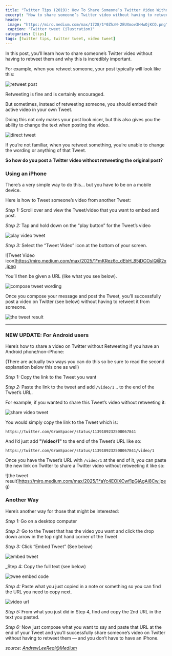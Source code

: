 ```yaml
---
title: "Twitter Tips (2019): How To Share Someone’s Twitter Video Without Retweeting"
excerpt: "How to share someone’s Twitter video without having to retweet them? Why this is incredibly important?"
header:
 image: "https://miro.medium.com/max/1728/1*0ZhzN-2EUXmov3HHwOjKCQ.png"
 caption: "Twitter tweet (ilustration)"
categories: [tips]
tags: [twitter tips, twitter tweet, video tweet]
---
```

In this post, you’ll learn how to share someone’s Twitter video without having to retweet them and why this is incredibly important.

For example, when you retweet someone, your post typically will look like this:

![retweet post](https://miro.medium.com/max/2025/1*HuNTFsHFONGNyKiuYJjcFQ@2x.jpeg)

Retweeting is fine and is certainly encouraged.

But sometimes, instead of retweeting someone, you should embed their active video in your own Tweet.

Doing this not only makes your post look nicer, but this also gives you the ability to change the text when posting the video.

![direct tweet](https://miro.medium.com/max/2025/1*zKu0bHqQVqcHnnFvLZtzEA@2x.jpeg)

If you’re not familiar, when you retweet something, you’re unable to change the wording or anything of that Tweet.

**So how do you post a Twitter video without retweeting the original post?**

### Using an iPhone

There’s a very simple way to do this… but you have to be on a mobile device.

Here is how to Tweet someone’s video from another Tweet:

_Step 1:_ Scroll over and view the Tweet/video that you want to embed and post.

_Step 2:_ Tap and hold down on the “play button” for the Tweet’s video

![play video tweet](https://miro.medium.com/max/2025/1*tLxUnkuxiMt6_YNS1hrSZg.jpeg)

_Step 3:_ Select the “Tweet Video” icon at the bottom of your screen.

![Tweet Video icon]https://miro.medium.com/max/2025/1*mKRez6c_dEbH_85jDCOsIQ@2x.jpeg

You’ll then be given a URL (like what you see below).

![compose tweet wording](https://miro.medium.com/max/1760/1*Hcva8z9YefTebknYEcmkdQ.jpeg)

Once you compose your message and post the Tweet, you’ll successfully post a video on Twitter (see below) without having to retweet it from someone.

![the tweet result](https://miro.medium.com/max/2025/1*raXoP8cMemQ55wgAmgIJIA.jpeg)

___

### NEW UPDATE: For Android users

Here’s how to share a video on Twitter without Retweeting if you have an Android phone/non-iPhone:

(There are actually two ways you can do this so be sure to read the second explanation below this one as well)

_Step 1:_ Copy the link to the Tweet you want

_Step 2:_ Paste the link to the tweet and add `/video/1` .. to the end of the Tweet’s URL.

For example, if you wanted to share this Tweet’s video without retweeting it:

![share video tweet](https://miro.medium.com/max/2025/1*yfbE_W0KHHqbO994YBdfSA.jpeg)

You would simply copy the link to the Tweet which is:

`https://twitter.com/GramSpacer/status/1139189232508067841`

And I’d just add **"/video/1"** to the end of the Tweet’s URL like so:

`https://twitter.com/GramSpacer/status/1139189232508067841/video/1`

Once you have the Tweet’s URL with `/video/1` at the end of it, you can paste the new link on Twitter to share a Twitter video without retweeting it like so:

![the tweet result]https://miro.medium.com/max/2025/1*aYc4EOiXCwf1pGjAgAi8Cw.jpeg)

### Another Way

Here’s another way for those that might be interested:

_Step 1:_ Go on a desktop computer

_Step 2:_ Go to the Tweet that has the video you want and click the drop down arrow in the top right hand corner of the Tweet

_Step 3:_ Click “Embed Tweet” (See below)

![embed tweet](https://miro.medium.com/max/2074/1*IoD0SlHt5Bc8wCjXf1oODw.png)

_Step 4: Copy the full text (see below)

![twee embed code](https://miro.medium.com/max/1374/1*-u8fyxCxmfjWK6SASOA0mQ.png)

_Step 4:_ Paste what you just copied in a note or something so you can find the URL you need to copy next.

![video url](https://miro.medium.com/max/2727/1*pq9xy4DpfW3i6tMw4xJG-w.png)

_Step 5:_ From what you just did in Step 4, find and copy the 2nd URL in the text you pasted.

_Step 6:_ Now just compose what you want to say and paste that URL at the end of your Tweet and you’ll successfully share someone’s video on Twitter without having to retweet them — and you don’t have to have an iPhone.

_source: [AndrewLeeReal@Medium](https://medium.com/@AndrewLeeReal)_

